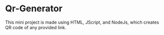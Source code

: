 # Qr-Generator
This mini project is made using HTML, JScript, and NodeJs, which creates QR code of any provided link.
